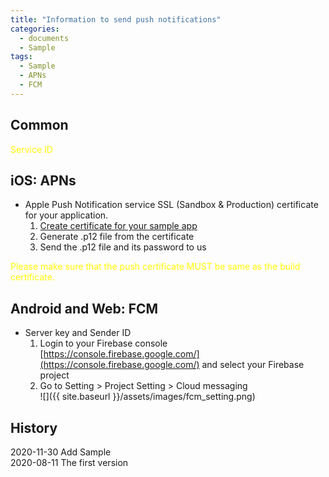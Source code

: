 ```yaml
---
title: "Information to send push notifications"
categories:
  - documents
  - Sample
tags:
  - Sample
  - APNs
  - FCM
---
```


## Common

<span style="color:yellow"> Service ID </span>

## iOS: APNs

* Apple Push Notification service SSL (Sandbox & Production) certificate for your application.
    1.  [Create certificate for your sample app](https://developer.apple.com/documentation/usernotifications/setting_up_a_remote_notification_server/establishing_a_certificate-based_connection_to_apns)
    2.  Generate .p12 file from the certificate
    3.  Send the .p12 file and its password to us

<span style="color:yellow"> Please make sure that the push certificate MUST be same as the build certificate.</span>

## Android and Web: FCM

* Server key and Sender ID
    1. Login to your Firebase console [https://console.firebase.google.com/](https://console.firebase.google.com/) and select your Firebase project
    2. Go to Setting > Project Setting > Cloud messaging  
    ![]({{ site.baseurl }}/assets/images/fcm_setting.png)


## History
2020-11-30 Add Sample <br>
2020-08-11 The first version <br>
